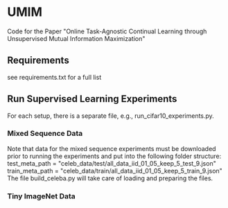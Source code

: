# UMIM
Code for the Paper "Online Task-Agnostic Continual Learning through Unsupervised Mutual Information Maximization"


## Requirements
see requirements.txt for a full list

## Run Supervised Learning Experiments
For each setup, there is a separate file, e.g., run_cifar10_experiments.py. 

### Mixed Sequence Data
Note that data for the mixed sequence experiments must be downloaded prior to running the experiments and put into the following folder structure:
test_meta_path = "celeb_data/test/all_data_iid_01_05_keep_5_test_9.json"
train_meta_path = "celeb_data/train/all_data_iid_01_05_keep_5_train_9.json"
The file build_celeba.py will take care of loading and preparing the files.
### Tiny ImageNet Data
